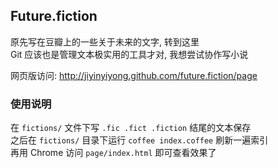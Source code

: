 
## Future.fiction

原先写在豆瓣上的一些关于未来的文字, 转到这里  
Git 应该也是管理文本极实用的工具才对, 我想尝试协作写小说  

网页版访问: http://jiyinyiyong.github.com/future.fiction/page  

### 使用说明

在 `fictions/` 文件下写 `.fic .fict .fiction` 结尾的文本保存  
之后在 `fictions/` 目录下运行 `coffee index.coffee` 刷新一遍索引  
再用 Chrome 访问 `page/index.html` 即可查看效果了  
